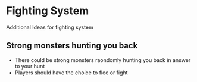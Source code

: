 # Fighting System

Additional Ideas for fighting system

## Strong monsters hunting you back

- There could be strong monsters raondomly hunting you back in answer to your hunt
- Players should have the choice to flee or fight